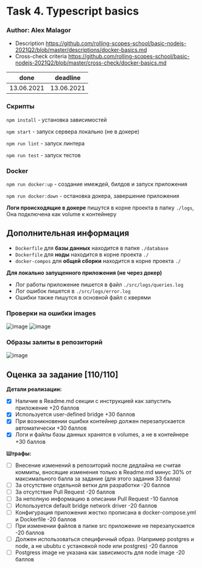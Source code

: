 # Task 4. Typescript basics

### Author: Alex Malagor

- Description https://github.com/rolling-scopes-school/basic-nodejs-2021Q2/blob/master/descriptions/docker-basics.md
- Cross-check criteria https://github.com/rolling-scopes-school/basic-nodejs-2021Q2/blob/master/cross-check/docker-basics.md

| done         | deadline   |
|-------------|------------|
|13.06.2021 | 13.06.2021 |

### Скрипты
`npm install` - установка зависимостей

`npm start` - запуск сервера локально (не в докере)

`npm run lint` - запуск линтера

`npm run test` - запуск тестов

### Docker
`npm run docker:up` - создание имеждей, билдов и запуск приложения

`npm run docker:down` - остановка докера, завершение приложения

**Логи происходящие в докере** пишутся в корне проекта в папку `./logs`, Она подключена как volume к контейнеру

## Дополнительная информация
- `Dockerfile` для **базы данных** находится в папке `./database`
- `Dockerfile`  для **ноды** находится в корне проекта `./`
- `docker-compos` для **общей сборки** находится в корне проекта `./`

**Для локально запущенного приложения (не через докер)**
- Лог работы приложение пишется в файл `./src/logs/queries.log`
- Лог ошибок пишется в `./src/logs/error.log`
- Ошибки также пишутся в основной файл с кверями

### Проверки на ошибки images
![image](https://user-images.githubusercontent.com/20399054/121820921-05d9f000-cc9e-11eb-99dd-a2df4d38a612.png)
![image](https://user-images.githubusercontent.com/20399054/121820931-15f1cf80-cc9e-11eb-9e1a-b4ff6409c9b9.png)

### Образы залиты в репозиторий
![image](https://user-images.githubusercontent.com/20399054/121821108-7af9f500-cc9f-11eb-8aa1-924cf1cb27d0.png)


## Оценка за задание [110/110]

**Детали реализации:**
- [x] Наличие в Readme.md секции с инструкцией как запустить приложение +20 баллов
- [x] Используется user-defined bridge +30 баллов
- [x] При возникновении ошибки контейнер должен перезапускается автоматически +30 баллов
- [x] Логи и файлы базы данных хранятся в volumes, а не в контейнере +30 баллов

**Штрафы:**
- [ ] Внесение изменений в репозиторий после дедлайна не считая коммиты, вносящие изменения только в Readme.md минус 30% от максимального балла за задание (для этого задания 33 балла)
- [ ] За отсутствие отдельной ветки для разработки -20 баллов
- [ ] За отсутствие Pull Request -20 баллов
- [ ] За неполную информацию в описании Pull Request -10 баллов
- [ ] Используется default bridge network driver -20 баллов
- [ ] Конфигурация приложения жестко прописана в docker-compose.yml и Dockerfile -20 баллов
- [ ] При изменении файлов в папке src приложение не перезапускается -20 баллов
- [ ] Должен использоваться специфичный образ. (Например postgres и node, а не ububtu с установкой node или postgres) -20 баллов
- [ ] Postgress image не указана как зависимость для node image -20 баллов
